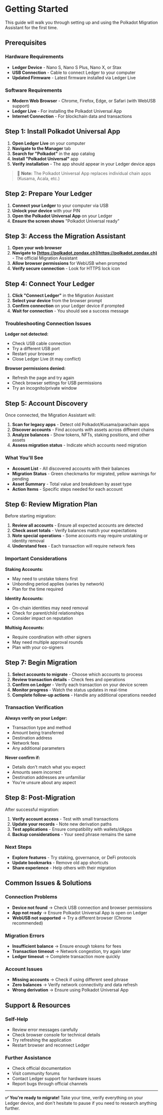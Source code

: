 # Getting Started

This guide will walk you through setting up and using the Polkadot Migration Assistant for the first time.

## Prerequisites

### Hardware Requirements

- **Ledger Device** - Nano S, Nano S Plus, Nano X, or Stax
- **USB Connection** - Cable to connect Ledger to your computer
- **Updated Firmware** - Latest firmware installed via Ledger Live

### Software Requirements

- **Modern Web Browser** - Chrome, Firefox, Edge, or Safari (with WebUSB support)
- **Ledger Live** - For installing the Polkadot Universal App
- **Internet Connection** - For blockchain data and transactions

## Step 1: Install Polkadot Universal App

1. **Open Ledger Live** on your computer
2. **Navigate to the Manager** tab
3. **Search for "Polkadot"** in the app catalog
4. **Install "Polkadot Universal"** app
5. **Verify installation** - The app should appear in your Ledger device apps

> 📝 **Note:** The Polkadot Universal App replaces individual chain apps (Kusama, Acala, etc.)

## Step 2: Prepare Your Ledger

1. **Connect your Ledger** to your computer via USB
2. **Unlock your device** with your PIN
3. **Open the Polkadot Universal App** on your Ledger
4. **Ensure the screen shows** "Polkadot Universal ready"

## Step 3: Access the Migration Assistant

1. **Open your web browser**
2. **Navigate to [https://polkadot.zondax.ch](https://polkadot.zondax.ch)** - The official Migration Assistant
3. **Allow browser permissions** for WebUSB when prompted
4. **Verify secure connection** - Look for HTTPS lock icon

## Step 4: Connect Your Ledger

1. **Click "Connect Ledger"** in the Migration Assistant
2. **Select your device** from the browser prompt
3. **Confirm connection** on your Ledger device if prompted
4. **Wait for connection** - You should see a success message

### Troubleshooting Connection Issues

**Ledger not detected:**

- Check USB cable connection
- Try a different USB port
- Restart your browser
- Close Ledger Live (it may conflict)

**Browser permissions denied:**

- Refresh the page and try again
- Check browser settings for USB permissions
- Try an incognito/private window

## Step 5: Account Discovery

Once connected, the Migration Assistant will:

1. **Scan for legacy apps** - Detect old Polkadot/Kusama/parachain apps
2. **Discover accounts** - Find accounts with assets across different chains
3. **Analyze balances** - Show tokens, NFTs, staking positions, and other assets
4. **Assess migration status** - Indicate which accounts need migration

### What You'll See

- **Account List** - All discovered accounts with their balances
- **Migration Status** - Green checkmarks for migrated, yellow warnings for pending
- **Asset Summary** - Total value and breakdown by asset type
- **Action Items** - Specific steps needed for each account

## Step 6: Review Migration Plan

Before starting migration:

1. **Review all accounts** - Ensure all expected accounts are detected
2. **Check asset totals** - Verify balances match your expectations
3. **Note special operations** - Some accounts may require unstaking or identity removal
4. **Understand fees** - Each transaction will require network fees

### Important Considerations

**Staking Accounts:**

- May need to unstake tokens first
- Unbonding period applies (varies by network)
- Plan for the time required

**Identity Accounts:**

- On-chain identities may need removal
- Check for parent/child relationships
- Consider impact on reputation

**Multisig Accounts:**

- Require coordination with other signers
- May need multiple approval rounds
- Plan with your co-signers

## Step 7: Begin Migration

1. **Select accounts to migrate** - Choose which accounts to process
2. **Review transaction details** - Check fees and operations
3. **Confirm on Ledger** - Verify each transaction on your device screen
4. **Monitor progress** - Watch the status updates in real-time
5. **Complete follow-up actions** - Handle any additional operations needed

### Transaction Verification

**Always verify on your Ledger:**

- Transaction type and method
- Amount being transferred
- Destination address
- Network fees
- Any additional parameters

**Never confirm if:**

- Details don't match what you expect
- Amounts seem incorrect
- Destination addresses are unfamiliar
- You're unsure about any aspect

## Step 8: Post-Migration

After successful migration:

1. **Verify account access** - Test with small transactions
2. **Update your records** - Note new derivation paths
3. **Test applications** - Ensure compatibility with wallets/dApps
4. **Backup considerations** - Your seed phrase remains the same

### Next Steps

- **Explore features** - Try staking, governance, or DeFi protocols
- **Update bookmarks** - Remove old app shortcuts
- **Share experience** - Help others with their migration

## Common Issues & Solutions

### Connection Problems

- **Device not found** → Check USB connection and browser permissions
- **App not ready** → Ensure Polkadot Universal App is open on Ledger
- **WebUSB not supported** → Try a different browser (Chrome recommended)

### Migration Errors

- **Insufficient balance** → Ensure enough tokens for fees
- **Transaction timeout** → Network congestion, try again later
- **Ledger timeout** → Complete transaction more quickly

### Account Issues

- **Missing accounts** → Check if using different seed phrase
- **Zero balances** → Verify network connectivity and data refresh
- **Wrong derivation** → Ensure using Polkadot Universal App

## Support & Resources

### Self-Help

- Review error messages carefully
- Check browser console for technical details
- Try refreshing the application
- Restart browser and reconnect Ledger

### Further Assistance

- Check official documentation
- Visit community forums
- Contact Ledger support for hardware issues
- Report bugs through official channels

---

**✅ You're ready to migrate!** Take your time, verify everything on your Ledger device, and don't hesitate to pause if you need to research anything further.
